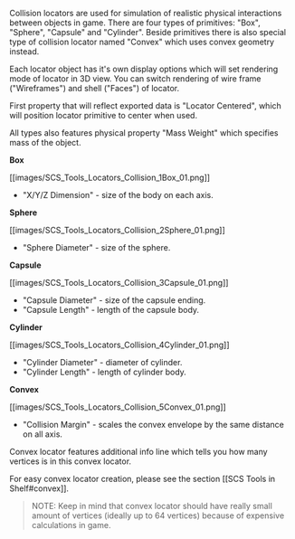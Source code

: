 Collision locators are used for simulation of realistic physical interactions between objects in game. There are four types of primitives: "Box", "Sphere", "Capsule" and "Cylinder". Beside primitives there is also special type of collision locator named "Convex" which uses convex geometry instead.

Each locator object has it's own display options which will set rendering mode of locator in 3D view. You can switch rendering of wire frame ("Wireframes") and shell ("Faces") of locator.

First property that will reflect exported data is "Locator Centered", which will position locator primitive to center when used.

All types also features physical property "Mass Weight" which specifies mass of the object.


**Box**

[[images/SCS_Tools_Locators_Collision_1Box_01.png]]

* "X/Y/Z Dimension" - size of the body on each axis.


**Sphere**

[[images/SCS_Tools_Locators_Collision_2Sphere_01.png]]

* "Sphere Diameter" - size of the sphere.


**Capsule**

[[images/SCS_Tools_Locators_Collision_3Capsule_01.png]]

* "Capsule Diameter" - size of the capsule ending.
* "Capsule Length" - length of the capsule body.


**Cylinder**

[[images/SCS_Tools_Locators_Collision_4Cylinder_01.png]]

* "Cylinder Diameter" - diameter of cylinder.
* "Cylinder Length" - length of cylinder body.


**Convex**

[[images/SCS_Tools_Locators_Collision_5Convex_01.png]]

* "Collision Margin" - scales the convex envelope by the same distance on all axis.

Convex locator features additional info line which tells you how many vertices is in this convex locator.

For easy convex locator creation, please see the section [[SCS Tools in Shelf#convex]].

> NOTE: Keep in mind that convex locator should have really small amount of vertices (ideally up to 64 vertices) because of expensive calculations in game.